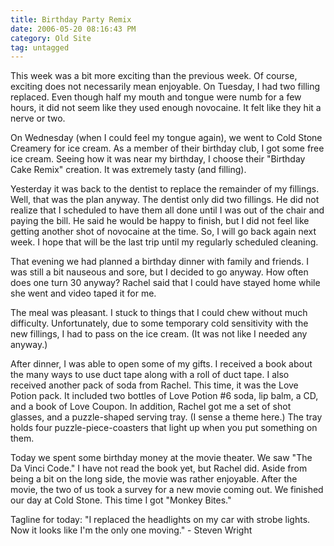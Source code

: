 ```yaml
---
title: Birthday Party Remix
date: 2006-05-20 08:16:43 PM
category: Old Site
tag: untagged
---
```


This week was a bit more exciting than the previous week. Of course, exciting does not necessarily mean enjoyable. On Tuesday, I had two filling replaced. Even though half my mouth and tongue were numb for a few hours, it did not seem like they used enough novocaine. It felt like they hit a nerve or two.

On Wednesday (when I could feel my tongue again), we went to Cold Stone Creamery for ice cream. As a member of their birthday club, I got some free ice cream. Seeing how it was near my birthday, I choose their "Birthday Cake Remix" creation. It was extremely tasty (and filling).

Yesterday it was back to the dentist to replace the remainder of my fillings. Well, that was the plan anyway. The dentist only did two fillings. He did not realize that I scheduled to have them all done until I was out of the chair and paying the bill. He said he would be happy to finish, but I did not feel like getting another shot of novocaine at the time. So, I will go back again next week. I hope that will be the last trip until my regularly scheduled cleaning.

That evening we had planned a birthday dinner with family and friends. I was still a bit nauseous and sore, but I decided to go anyway. How often does one turn 30 anyway? Rachel said that I could have stayed home while she went and video taped it for me.

The meal was pleasant. I stuck to things that I could chew without much difficulty. Unfortunately, due to some temporary cold sensitivity with the new fillings, I had to pass on the ice cream. (It was not like I needed any anyway.)

After dinner, I was able to open some of my gifts. I received a book about the many ways to use duct tape along with a roll of duct tape. I also received another pack of soda from Rachel. This time, it was the Love Potion pack. It included two bottles of Love Potion #6 soda, lip balm, a CD, and a book of Love Coupon. In addition, Rachel got me a set of shot glasses, and a puzzle-shaped serving tray. (I sense a theme here.) The tray holds four puzzle-piece-coasters that light up when you put something on them.

Today we spent some birthday money at the movie theater. We saw "The Da Vinci Code." I have not read the book yet, but Rachel did. Aside from being a bit on the long side, the movie was rather enjoyable. After the movie, the two of us took a survey for a new movie coming out. We finished our day at Cold Stone. This time I got "Monkey Bites."

Tagline for today: "I replaced the headlights on my car with strobe lights. Now it looks like I'm the only one moving." - Steven Wright
